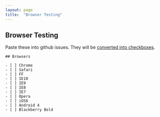 ```yaml
---
layout: page
title:  "Browser Testing"
---
```



## Browser Testing

Paste these into github issues. They will be [converted into checkboxes](https://github.com/blog/1375-task-lists-in-gfm-issues-pulls-comments).

```
## Browsers

- [ ] Chrome
- [ ] Safari
- [ ] FF
- [ ] IE10
- [ ] IE9
- [ ] IE8
- [ ] IE7
- [ ] Opera
- [ ] iOS6
- [ ] Android 4
- [ ] Blackberry Bold
```
